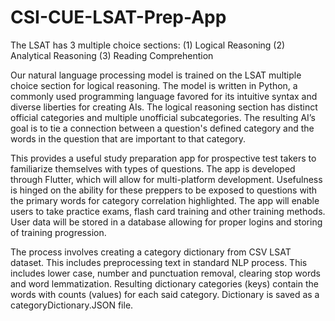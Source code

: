 # CSI-CUE-LSAT-Prep-App

The LSAT has 3 multiple choice sections:
(1) Logical Reasoning 
(2) Analytical Reasoning
(3) Reading Comprehention

  Our natural language processing model is trained on the LSAT multiple choice section for logical reasoning. The model is written in Python, a commonly used programming language favored for its intuitive syntax and diverse liberties for creating AIs. The logical reasoning section has distinct official categories and multiple unofficial subcategories. The resulting AI’s goal is to tie a connection between a question's defined category and the words in the question that are important to that category. 

  This provides a useful study preparation app for prospective test takers to familiarize themselves with types of questions. The app is developed through Flutter, which will allow for multi-platform development. Usefulness is hinged on the ability for these preppers to be exposed to questions with the primary words for category correlation highlighted. The app will enable users to take practice exams, flash card training and other training methods. User data will be stored in a database allowing for proper logins and storing of training progression.

The process involves creating a category dictionary from CSV LSAT dataset. This includes preprocessing text in standard NLP process. This includes lower case, number and punctuation removal, clearing stop words and word lemmatization. Resulting dictionary categories (keys) contain the words with counts (values) for each said category. Dictionary is saved as a categoryDictionary.JSON file.
